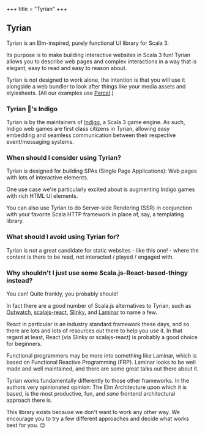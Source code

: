 +++
title = "Tyrian"
+++

## Tyrian

Tyrian is an Elm-inspired, purely functional UI library for Scala 3.

Its purpose is to make building interactive websites in Scala 3 fun! Tyrian allows you to describe web pages and complex interactions in a way that is elegant, easy to read and easy to reason about.

Tyrian is not designed to work alone, the intention is that you will use it alongside a web bundler to look after things like your media assets and stylesheets. (All our examples use [Parcel](https://parceljs.org/).)

### Tyrian 💜's Indigo

Tyrian is by the maintainers of [Indigo](https://indigoengine.io/), a Scala 3 game engine. As such, Indigo web games are first class citizens in Tyrian, allowing easy embedding and seamless communication between their respective event/messaging systems.

### When should I consider using Tyrian?

Tyrian is designed for building SPAs (Single Page Applications): Web pages with lots of interactive elements.

One use case we're particularly excited about is augmenting Indigo games with rich HTML UI elements.

You can also use Tyrian to do Server-side Rendering (SSR) in conjunction with your favorite Scala HTTP framework in place of, say, a templating library.

### What should I avoid using Tyrian for?

Tyrian is not a great candidate for static websites - like this one! - where the content is there to be read, not interacted / played / engaged with.

### Why shouldn't I just use some Scala.js-React-based-thingy instead?

You can! Quite frankly, you probably should!

In fact there are a good number of Scala.js alternatives to Tyrian, such as [Outwatch](https://github.com/outwatch/outwatch), [scalajs-react](https://github.com/japgolly/scalajs-react), [Slinky](https://slinky.dev/), and [Laminar](https://laminar.dev/) to name a few.

React in particular is an industry standard framework these days, and so there are lots and lots of resources out there to help you use it. In that regard at least, React (via Slinky or scalajs-react) is probably a good choice for beginners.

Functional programmers may be more into something like Laminar, which is based on Functional Reactive Programming (FRP). Laminar looks to be well made and well maintained, and there are some great talks out there about it.

Tyrian works fundamentally differently to those other frameworks. In the authors very opinionated opinion: The Elm Architecture upon which it is based, is the most productive, fun, and _sane_ frontend architectural approach there is.

This library exists because we don't want to work any other way. We encourage you to try a few different approaches and decide what works best for you. 😊
